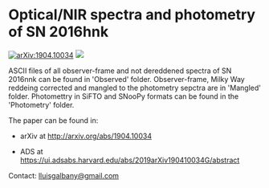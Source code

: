 # Optical/NIR spectra and photometry of SN 2016hnk

<!-- [![DOI](https://zenodo.org/badge/47898681.svg)](https://zenodo.org/badge/latestdoi/47898681) -->
[![arXiv:1904.10034](https://img.shields.io/badge/astro--ph.GA-arXiv%3A1904.10034-B31B1B.svg)](https://arxiv.org/abs/1904.10034)
![](https://img.shields.io/badge/Updated-August%202019-green.svg)


ASCII files of all observer-frame and not dereddened spectra of SN 2016nnk can be found in 'Observed' folder. Observer-frame, Milky Way reddeing corrected and mangled to the photometry sepctra are in 'Mangled' folder. Photomettry in SiFTO and SNooPy formats can be found in the 'Photometry' folder.

The paper can be found in:

- arXiv at http://arxiv.org/abs/1904.10034

- ADS at https://ui.adsabs.harvard.edu/abs/2019arXiv190410034G/abstract

<!--- A&A at http://mnras.oxfordjournals.org/content/457/1/525 -->

Contact: lluisgalbany@gmail.com
